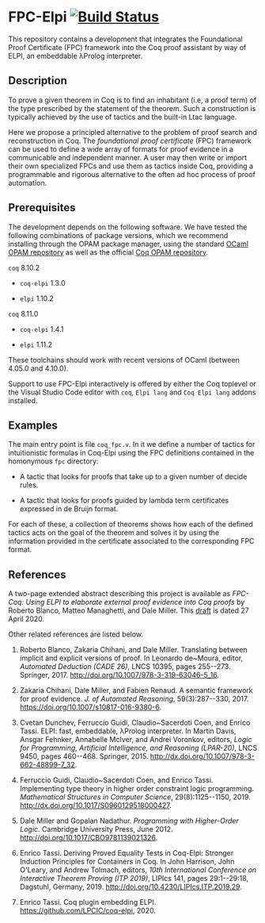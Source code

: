 # FPC-Elpi [![Build Status](https://api.travis-ci.com/manmatteo/fpc-elpi.svg?branch=master)](https://travis-ci.com/manmatteo/fpc-elpi)

This repository contains a development that integrates the Foundational Proof
Certificate (FPC) framework into the Coq proof assistant by way of ELPI, an
embeddable λProlog interpreter.

## Description

To prove a given theorem in Coq is to find an inhabitant (i.e, a proof term) of
the type prescribed by the statement of the theorem. Such a construction is
typically achieved by the use of tactics and the built-in Ltac language.

Here we propose a principled alternative to the problem of proof
search and reconstruction in Coq. The *foundational proof certificate*
(FPC) framework can be used to define a wide array of formats for
proof evidence in a communicable and independent manner. A user may
then write or import their own specialized FPCs and use them as
tactics inside Coq, providing a programmable and rigorous alternative
to the often ad hoc process of proof automation.

## Prerequisites

The development depends on the following software. We have tested the following
combinations of package versions, which we recommend installing through the
OPAM package manager, using the standard [OCaml OPAM
repository](https://opam.ocaml.org/) as well as the official [Coq OPAM
repository](https://coq.inria.fr/opam/released/).

`coq` 8.10.2

- `coq-elpi` 1.3.0

- `elpi` 1.10.2

`coq` 8.11.0

- `coq-elpi` 1.4.1

- `elpi` 1.11.2

These toolchains should work with recent versions of OCaml (between 4.05.0 and
4.10.0).

Support to use FPC-Elpi interactively is offered by either the Coq toplevel or
the Visual Studio Code editor with `coq`, `Elpi lang` and `Coq Elpi lang` addons
installed.

## Examples

The main entry point is file `coq_fpc.v`. In it we define a number of
tactics for intuitionistic formulas in Coq-Elpi using the FPC definitions
contained in the homonymous `fpc` directory:

- A tactic that looks for proofs that take up to a given number of decide
  rules.

- A tactic that looks for proofs guided by lambda term certificates expressed
  in de Bruijn format.

For each of these, a collection of theorems shows how each of the defined
tactics acts on the goal of the theorem and solves it by using the information
provided in the certificate associated to the corresponding FPC format.

## References

A two-page extended abstract describing this project is available as 
*FPC-Coq: Using ELPI to elaborate external proof evidence into Coq
proofs* by Roberto Blanco, Matteo Managhetti, and Dale Miller.  This
[draft](http://www.lix.polytechnique.fr/Labo/Dale.Miller/papers/fpccoq-draft.pdf)
is dated 27 April 2020. 

Other related references are listed below.

 1. Roberto Blanco, Zakaria Chihani, and Dale Miller.  Translating
 between implicit and explicit versions of proof.  In Leonardo
 de~Moura, editor, *Automated Deduction (CADE 26)*, LNCS 10395, pages
 255--273. Springer, 2017. http://doi.org/10.1007/978-3-319-63046-5_16. 

 2. Zakaria Chihani, Dale Miller, and Fabien Renaud.  A semantic
 framework for proof evidence.  *J. of Automated Reasoning*,
 59(3):287--330, 2017. https://doi.org/10.1007/s10817-016-9380-6.

 3. Cvetan Dunchev, Ferruccio Guidi, Claudio~Sacerdoti Coen, and
 Enrico Tassi.  ELPI: fast, embeddable, λProlog interpreter.  In
 Martin Davis, Ansgar Fehnker, Annabelle McIver, and Andrei Voronkov,
 editors, *Logic for Programming, Artificial Intelligence, and
 Reasoning (LPAR-20)*, LNCS 9450, pages
 460--468. Springer, 2015. http://dx.doi.org/10.1007/978-3-662-48899-7_32.

 4. Ferruccio Guidi, Claudio~Sacerdoti Coen, and Enrico Tassi.
 Implementing type theory in higher order constraint logic
 programming.  *Mathematical Structures in Computer Science*,
 29(8):1125--1150, 2019. http://dx.doi.org/10.1017/S0960129518000427.

 5. Dale Miller and Gopalan Nadathur.  *Programming with
 Higher-Order Logic*.  Cambridge University Press, June 2012.
  http://doi.org/10.1017/CBO9781139021326.

 6. Enrico Tassi.  Deriving Proved Equality Tests in Coq-Elpi:
 Stronger Induction Principles for Containers in Coq.  In John
 Harrison, John O'Leary, and Andrew Tolmach, editors, *10th
 International Conference on Interactive Theorem Proving (ITP 2019)*,
 LIPIcs 141, pages 29:1--29:18, Dagstuhl, Germany, 2019.
 http://doi.org/10.4230/LIPIcs.ITP.2019.29.

 7. Enrico Tassi.  Coq plugin embedding ELPI. https://github.com/LPCIC/coq-elpi, 2020.

